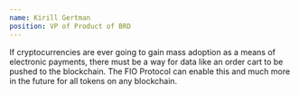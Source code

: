 ```yaml
---
name: Kirill Gertman
position: VP of Product of BRD
---
```


If cryptocurrencies are ever going to gain mass adoption as a means of electronic
                            payments, there must be a way for data like an order cart to be pushed to the
                            blockchain. The FIO Protocol can enable this and much more in the future for all
                            tokens on any blockchain.
